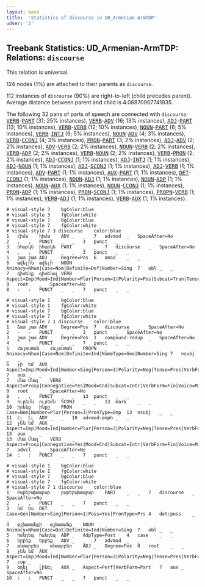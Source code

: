```yaml
---
layout: base
title:  'Statistics of discourse in UD_Armenian-ArmTDP'
udver: '2'
---
```


## Treebank Statistics: UD_Armenian-ArmTDP: Relations: `discourse`

This relation is universal.

124 nodes (1%) are attached to their parents as `discourse`.

112 instances of `discourse` (90%) are right-to-left (child precedes parent).
Average distance between parent and child is 4.08870967741935.

The following 32 pairs of parts of speech are connected with `discourse`: <tt><a href="hy_armtdp-pos-VERB.html">VERB</a></tt>-<tt><a href="hy_armtdp-pos-PART.html">PART</a></tt> (31; 25% instances), <tt><a href="hy_armtdp-pos-VERB.html">VERB</a></tt>-<tt><a href="hy_armtdp-pos-ADV.html">ADV</a></tt> (16; 13% instances), <tt><a href="hy_armtdp-pos-ADJ.html">ADJ</a></tt>-<tt><a href="hy_armtdp-pos-PART.html">PART</a></tt> (13; 10% instances), <tt><a href="hy_armtdp-pos-VERB.html">VERB</a></tt>-<tt><a href="hy_armtdp-pos-VERB.html">VERB</a></tt> (12; 10% instances), <tt><a href="hy_armtdp-pos-NOUN.html">NOUN</a></tt>-<tt><a href="hy_armtdp-pos-PART.html">PART</a></tt> (6; 5% instances), <tt><a href="hy_armtdp-pos-VERB.html">VERB</a></tt>-<tt><a href="hy_armtdp-pos-INTJ.html">INTJ</a></tt> (6; 5% instances), <tt><a href="hy_armtdp-pos-NOUN.html">NOUN</a></tt>-<tt><a href="hy_armtdp-pos-ADV.html">ADV</a></tt> (4; 3% instances), <tt><a href="hy_armtdp-pos-VERB.html">VERB</a></tt>-<tt><a href="hy_armtdp-pos-CCONJ.html">CCONJ</a></tt> (4; 3% instances), <tt><a href="hy_armtdp-pos-PRON.html">PRON</a></tt>-<tt><a href="hy_armtdp-pos-PART.html">PART</a></tt> (3; 2% instances), <tt><a href="hy_armtdp-pos-ADJ.html">ADJ</a></tt>-<tt><a href="hy_armtdp-pos-ADV.html">ADV</a></tt> (2; 2% instances), <tt><a href="hy_armtdp-pos-ADV.html">ADV</a></tt>-<tt><a href="hy_armtdp-pos-VERB.html">VERB</a></tt> (2; 2% instances), <tt><a href="hy_armtdp-pos-NOUN.html">NOUN</a></tt>-<tt><a href="hy_armtdp-pos-VERB.html">VERB</a></tt> (2; 2% instances), <tt><a href="hy_armtdp-pos-VERB.html">VERB</a></tt>-<tt><a href="hy_armtdp-pos-ADP.html">ADP</a></tt> (2; 2% instances), <tt><a href="hy_armtdp-pos-VERB.html">VERB</a></tt>-<tt><a href="hy_armtdp-pos-NOUN.html">NOUN</a></tt> (2; 2% instances), <tt><a href="hy_armtdp-pos-VERB.html">VERB</a></tt>-<tt><a href="hy_armtdp-pos-PRON.html">PRON</a></tt> (2; 2% instances), <tt><a href="hy_armtdp-pos-ADJ.html">ADJ</a></tt>-<tt><a href="hy_armtdp-pos-CCONJ.html">CCONJ</a></tt> (1; 1% instances), <tt><a href="hy_armtdp-pos-ADJ.html">ADJ</a></tt>-<tt><a href="hy_armtdp-pos-INTJ.html">INTJ</a></tt> (1; 1% instances), <tt><a href="hy_armtdp-pos-ADJ.html">ADJ</a></tt>-<tt><a href="hy_armtdp-pos-NOUN.html">NOUN</a></tt> (1; 1% instances), <tt><a href="hy_armtdp-pos-ADJ.html">ADJ</a></tt>-<tt><a href="hy_armtdp-pos-SCONJ.html">SCONJ</a></tt> (1; 1% instances), <tt><a href="hy_armtdp-pos-ADJ.html">ADJ</a></tt>-<tt><a href="hy_armtdp-pos-VERB.html">VERB</a></tt> (1; 1% instances), <tt><a href="hy_armtdp-pos-ADV.html">ADV</a></tt>-<tt><a href="hy_armtdp-pos-PART.html">PART</a></tt> (1; 1% instances), <tt><a href="hy_armtdp-pos-AUX.html">AUX</a></tt>-<tt><a href="hy_armtdp-pos-PART.html">PART</a></tt> (1; 1% instances), <tt><a href="hy_armtdp-pos-DET.html">DET</a></tt>-<tt><a href="hy_armtdp-pos-CCONJ.html">CCONJ</a></tt> (1; 1% instances), <tt><a href="hy_armtdp-pos-NOUN.html">NOUN</a></tt>-<tt><a href="hy_armtdp-pos-ADJ.html">ADJ</a></tt> (1; 1% instances), <tt><a href="hy_armtdp-pos-NOUN.html">NOUN</a></tt>-<tt><a href="hy_armtdp-pos-ADP.html">ADP</a></tt> (1; 1% instances), <tt><a href="hy_armtdp-pos-NOUN.html">NOUN</a></tt>-<tt><a href="hy_armtdp-pos-AUX.html">AUX</a></tt> (1; 1% instances), <tt><a href="hy_armtdp-pos-NOUN.html">NOUN</a></tt>-<tt><a href="hy_armtdp-pos-CCONJ.html">CCONJ</a></tt> (1; 1% instances), <tt><a href="hy_armtdp-pos-PRON.html">PRON</a></tt>-<tt><a href="hy_armtdp-pos-ADP.html">ADP</a></tt> (1; 1% instances), <tt><a href="hy_armtdp-pos-PRON.html">PRON</a></tt>-<tt><a href="hy_armtdp-pos-SCONJ.html">SCONJ</a></tt> (1; 1% instances), <tt><a href="hy_armtdp-pos-PROPN.html">PROPN</a></tt>-<tt><a href="hy_armtdp-pos-VERB.html">VERB</a></tt> (1; 1% instances), <tt><a href="hy_armtdp-pos-VERB.html">VERB</a></tt>-<tt><a href="hy_armtdp-pos-ADJ.html">ADJ</a></tt> (1; 1% instances), <tt><a href="hy_armtdp-pos-VERB.html">VERB</a></tt>-<tt><a href="hy_armtdp-pos-AUX.html">AUX</a></tt> (1; 1% instances).


~~~ conllu
# visual-style 3	bgColor:blue
# visual-style 3	fgColor:white
# visual-style 7	bgColor:blue
# visual-style 7	fgColor:white
# visual-style 7 3 discourse	color:blue
1	Հիմա	հիմա	ADV	_	_	7	advmod	_	SpaceAfter=No
2	,	,	PUNCT	_	_	3	punct	_	_
3	իհարկե	իհարկե	PART	_	_	7	discourse	_	SpaceAfter=No
4	,	,	PUNCT	_	_	3	punct	_	_
5	շատ	շատ	ADJ	_	Degree=Pos	6	amod	_	_
6	ավելին	ավելի	NOUN	_	Animacy=Nhum|Case=Nom|Definite=Def|Number=Sing	7	obl	_	_
7	գիտենք	գիտենալ	VERB	_	Aspect=Imp|Mood=Ind|Number=Plur|Person=1|Polarity=Pos|Subcat=Tran|Tense=Pres|VerbForm=Fin|Voice=Act	0	root	_	SpaceAfter=No
8	։	։	PUNCT	_	_	7	punct	_	_

~~~


~~~ conllu
# visual-style 1	bgColor:blue
# visual-style 1	fgColor:white
# visual-style 7	bgColor:blue
# visual-style 7	fgColor:white
# visual-style 7 1 discourse	color:blue
1	Շատ	շատ	ADV	_	Degree=Pos	7	discourse	_	SpaceAfter=No
2	-	-	PUNCT	_	_	3	punct	_	SpaceAfter=No
3	շատ	շատ	ADV	_	Degree=Pos	1	compound:redup	_	SpaceAfter=No
4	՝	՝	PUNCT	_	_	7	punct	_	_
5	Հայաստան	Հայաստան	PROPN	_	Animacy=Nhum|Case=Nom|Definite=Ind|NameType=Geo|Number=Sing	7	nsubj	_	_
6	չի	եմ	AUX	_	Aspect=Imp|Mood=Ind|Number=Sing|Person=3|Polarity=Neg|Tense=Pres|VerbForm=Fin	7	aux	_	_
7	մնա	մնալ	VERB	_	Aspect=Prosp|Connegative=Yes|Mood=Cnd|Subcat=Intr|VerbForm=Fin|Voice=Mid	0	root	_	SpaceAfter=No
8	,	,	PUNCT	_	_	13	punct	_	_
9	ուրեմն	ուրեմն	SCONJ	_	_	13	mark	_	_
10	իրենք	ինքը	PRON	_	Case=Nom|Number=Plur|Person=3|PronType=Emp	13	nsubj	_	_
11	էլ	էլ	ADV	_	_	10	advmod:emph	_	_
12	չեն	եմ	AUX	_	Aspect=Imp|Mood=Ind|Number=Plur|Person=3|Polarity=Neg|Tense=Pres|VerbForm=Fin	13	aux	_	_
13	մնա	մնալ	VERB	_	Aspect=Prosp|Connegative=Yes|Mood=Cnd|Subcat=Intr|VerbForm=Fin|Voice=Mid	7	advcl	_	SpaceAfter=No
14	:	:	PUNCT	_	_	7	punct	_	_

~~~


~~~ conllu
# visual-style 1	bgColor:blue
# visual-style 1	fgColor:white
# visual-style 7	bgColor:blue
# visual-style 7	fgColor:white
# visual-style 7 1 discourse	color:blue
1	Բարեբախտաբար	բարեբախտաբար	PART	_	_	7	discourse	_	SpaceAfter=No
2	,	,	PUNCT	_	_	7	punct	_	_
3	իմ	ես	DET	_	Case=Gen|Number=Sing|Person=1|Poss=Yes|PronType=Prs	4	det:poss	_	_
4	աշխատանքի	աշխատանք	NOUN	_	Animacy=Nhum|Case=Dat|Definite=Ind|Number=Sing	7	obl	_	_
5	հանդեպ	հանդեպ	ADP	_	AdpType=Post	4	case	_	_
6	երբեք	երբեք	ADV	_	_	7	advmod	_	_
7	անտարբեր	անտարբեր	ADJ	_	Degree=Pos	0	root	_	_
8	չեն	եմ	AUX	_	Aspect=Imp|Mood=Ind|Number=Plur|Person=3|Polarity=Neg|Tense=Pres|VerbForm=Fin	7	cop	_	_
9	եղել	լինել	AUX	_	Aspect=Perf|VerbForm=Part	7	aux	_	SpaceAfter=No
10	:	:	PUNCT	_	_	7	punct	_	_

~~~


